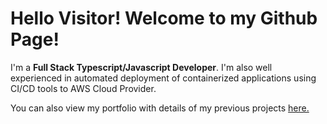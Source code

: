 # Hello Visitor! Welcome to my Github Page!

I'm a **Full Stack Typescript/Javascript Developer**. I'm also well experienced in automated deployment of containerized applications using CI/CD tools to AWS Cloud Provider.

You can also view my portfolio with details of my previous projects [here.](https://www.deejaygeroso.com)
